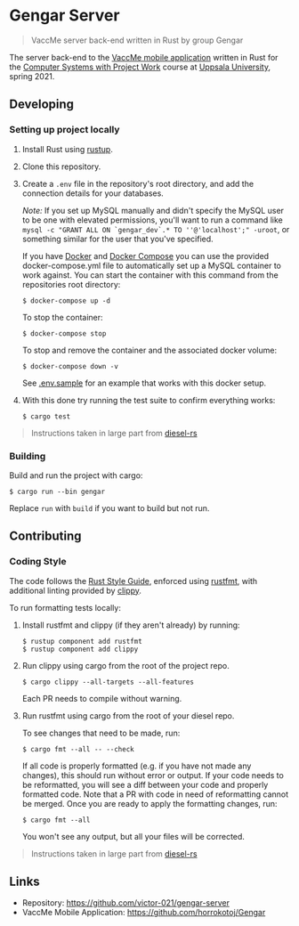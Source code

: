 # Gengar Server
> VaccMe server back-end written in Rust by group Gengar

The server back-end to the [VaccMe mobile application] written in Rust for the [Computer Systems with Project Work] course at [Uppsala University], spring 2021.

[VaccMe mobile application]: https://github.com/horrokotoj/Gengar
[Computer Systems with Project Work]: https://www.uu.se/en/admissions/master/selma/kursplan/?kpid=39194
[Uppsala University]: https://www.uu.se/en

## Developing

### Setting up project locally

1. Install Rust using [rustup].

2. Clone this repository.

3. Create a `.env` file in the repository's root directory, and add the connection details for your databases.

	 *Note:* If you set up MySQL manually and didn't specify the MySQL user to be one with elevated
	 permissions, you'll want to run a command like ```mysql -c "GRANT ALL ON
	 `gengar_dev`.* TO ''@'localhost';" -uroot```, or something similar for the
	 user that you've specified.

	 If you have [Docker] and [Docker Compose] you can use the provided docker-compose.yml file to automatically set up a MySQL container to work against. You can start the container with this command from the repositories root directory:

	```shell
	$ docker-compose up -d
	```

	To stop the container:

	```shell
	$ docker-compose stop
	```

	To stop and remove the container and the associated docker volume:

	```shell
	$ docker-compose down -v
	```
	See [.env.sample](.env.sample) for an example that works with this docker setup.

4. With this done try running the test suite to confirm everything works:
	```
	$ cargo test
	```

> Instructions taken in large part from [diesel-rs]

[rustup]: https://rustup.rs/
[Docker]: https://www.docker.com/
[Docker Compose]: https://docs.docker.com/compose/install/
[diesel-rs]: https://github.com/diesel-rs/diesel/blob/master/CONTRIBUTING.md

### Building

Build and run the project with cargo:

```shell
$ cargo run --bin gengar
```

Replace `run` with `build` if you want to build but not run.

## Contributing

### Coding Style

The code follows the [Rust Style Guide], enforced using [rustfmt], with additional linting provided by [clippy].

To run formatting tests locally:

1. Install rustfmt and clippy (if they aren't already) by running:
   ```
   $ rustup component add rustfmt
   $ rustup component add clippy
   ```

2. Run clippy using cargo from the root of the project repo.
   ```
   $ cargo clippy --all-targets --all-features
   ```
   Each PR needs to compile without warning.

3. Run rustfmt using cargo from the root of your diesel repo.

   To see changes that need to be made, run:

   ```
   $ cargo fmt --all -- --check
   ```

   If all code is properly formatted (e.g. if you have not made any changes),
   this should run without error or output.
   If your code needs to be reformatted,
   you will see a diff between your code and properly formatted code.
   Note that a PR with code in need of reformatting cannot be merged.
   Once you are ready to apply the formatting changes, run:

   ```
   $ cargo fmt --all
   ```

   You won't see any output, but all your files will be corrected.

> Instructions taken in large part from [diesel-rs]

[Rust Style Guide]: https://github.com/rust-dev-tools/fmt-rfcs/blob/master/guide/guide.md
[rustfmt]: https://github.com/rust-lang/rustfmt
[clippy]: https://github.com/rust-lang/rust-clippy

## Links

- Repository: https://github.com/victor-021/gengar-server
- VaccMe Mobile Application: https://github.com/horrokotoj/Gengar
